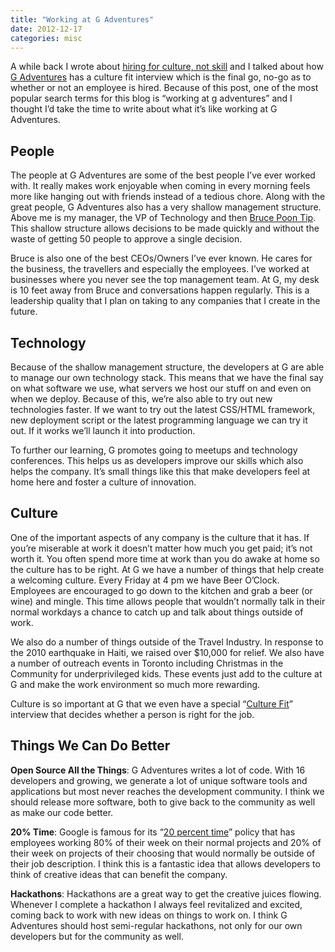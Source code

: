 ```yaml
---
title: "Working at G Adventures"
date: 2012-12-17
categories: misc
---
```


A while back I wrote about [hiring for culture, not skill](/posts/hire-for-culture-not-skill/) and I talked about how [G Adventures](https://gadventures.com/) has a culture fit interview which is the final go, no-go as to whether or not an employee is hired. Because of this post, one of the most popular search terms for this blog is “working at g adventures” and I thought I’d take the time to write about what it’s like working at G Adventures.

## People
The people at G Adventures are some of the best people I’ve ever worked with. It really makes work enjoyable when coming in every morning feels more like hanging out with friends instead of a tedious chore. Along with the great people, G Adventures also has a very shallow management structure. Above me is my manager, the VP of Technology and then [Bruce Poon Tip](http://www.gadventures.com/about-us/bruce-poon-tip/). This shallow structure allows decisions to be made quickly and without the waste of getting 50 people to approve a single decision.

Bruce is also one of the best CEOs/Owners I’ve ever known. He cares for the business, the travellers and especially the employees. I’ve worked at businesses where you never see the top management team. At G, my desk is 10 feet away from Bruce and conversations happen regularly. This is a leadership quality that I plan on taking to any companies that I create in the future.

## Technology
Because of the shallow management structure, the developers at G are able to manage our own technology stack. This means that we have the final say on what software we use, what servers we host our stuff on and even on when we deploy. Because of this, we’re also able to try out new technologies faster. If we want to try out the latest CSS/HTML framework, new deployment script or the latest programming language we can try it out. If it works we’ll launch it into production.

To further our learning, G promotes going to meetups and technology conferences. This helps us as developers improve our skills which also helps the company. It’s small things like this that make developers feel at home here and foster a culture of innovation.

## Culture
One of the important aspects of any company is the culture that it has. If you’re miserable at work it doesn’t matter how much you get paid; it’s not worth it. You often spend more time at work than you do awake at home so the culture has to be right. At G we have a number of things that help create a welcoming culture. Every Friday at 4 pm we have Beer O’Clock. Employees are encouraged to go down to the kitchen and grab a beer (or wine) and mingle. This time allows people that wouldn’t normally talk in their normal workdays a chance to catch up and talk about things outside of work.

We also do a number of things outside of the Travel Industry. In response to the 2010 earthquake in Haiti, we raised over $10,000 for relief. We also have a number of outreach events in Toronto including Christmas in the Community for underprivileged kids. These events just add to the culture at G and make the work environment so much more rewarding.

Culture is so important at G that we even have a special “[Culture Fit](/posts/hire-for-culture-not-skill/)” interview that decides whether a person is right for the job.

## Things We Can Do Better
**Open Source All the Things**: G Adventures writes a lot of code. With 16 developers and growing, we generate a lot of unique software tools and applications but most never reaches the development community. I think we should release more software, both to give back to the community as well as make our code better.

**20% Time**: Google is famous for its “[20 percent time](https://googleblog.blogspot.com/2006/05/googles-20-percent-time-in-action.html)” policy that has employees working 80% of their week on their normal projects and 20% of their week on projects of their choosing that would normally be outside of their job description. I think this is a fantastic idea that allows developers to think of creative ideas that can benefit the company.

**Hackathons**:  Hackathons are a great way to get the creative juices flowing. Whenever I complete a hackathon I always feel revitalized and excited, coming back to work with new ideas on things to work on. I think G Adventures should host semi-regular hackathons, not only for our own developers but for the community as well.
